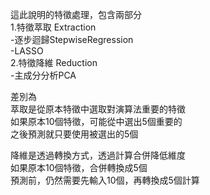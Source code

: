 這此說明的特徵處理，包含兩部分  
1.特徵萃取 Extraction  
 -逐步迴歸StepwiseRegression  
 -LASSO  
2.特徵降維 Reduction  
 -主成分分析PCA  
  
差別為  
萃取是從原本特徵中選取對演算法重要的特徵  
如果原本10個特徵，可能從中選出5個重要的  
之後預測就只要使用被選出的5個  

降維是透過轉換方式，透過計算合併降低維度  
如果原本10個特徵，合併轉換成5個  
預測前，仍然需要先輸入10個，再轉換成5個計算  
